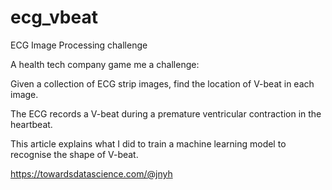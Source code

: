 # ecg_vbeat
ECG Image Processing challenge

A health tech company game me a challenge: 

Given a collection of ECG strip images, find the location of V-beat in each image. 

The ECG records a V-beat during a premature ventricular contraction in the heartbeat. 

This article explains what I did to train a machine learning model to recognise the shape of V-beat.

https://towardsdatascience.com/@jnyh

